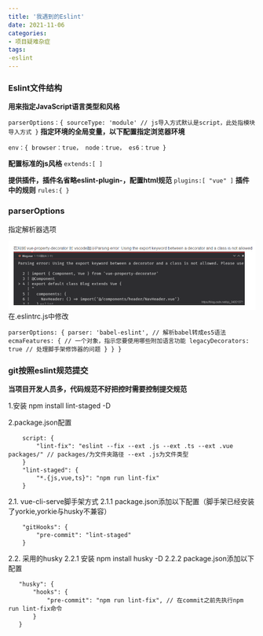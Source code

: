 ```yaml
---
title: '我遇到的Eslint'
date: 2021-11-06
categories:
- 项目疑难杂症
tags:
-eslint
---
```


### Eslint文件结构
**用来指定JavaScript语言类型和风格**

`parserOptions：{
  sourceType: 'module' // js导入方式默认是script，此处指模块导入方式
}`
**指定环境的全局变量，以下配置指定浏览器环境**

`env：{
  browser：true，
  node：true，
  es6：true
}`

**配置标准的js风格**
`extends:[
]`

**提供插件，插件名省略eslint-plugin-，配置html规范**
`plugins:[
  "vue"
]`
**插件中的规则**
`rules:{
}`

### parserOptions
指定解析器选项

![img.png](images/img.png)
在.eslintrc.js中修改

`
parserOptions: {
  parser: 'babel-eslint', // 解析babel转成es5语法
    ecmaFeatures: { // 一个对象，指示您要使用哪些附加语言功能
      legacyDecorators: true // 处理脚手架修饰器的问题
    }
  }
}
`
### git按照eslint规范提交
**当项目开发人员多，代码规范不好把控时需要控制提交规范**

1.安装 npm install lint-staged -D

2.package.json配置
```
    script: {
        "lint-fix": "eslint --fix --ext .js --ext .ts --ext .vue packages/" // packages/为文件夹路径 --ext .js为文件类型
    }
    "lint-staged": {
        "*.{js,vue,ts}": "npm run lint-fix"
    }
```
2.1. vue-cli-serve脚手架方式
2.1.1 package.json添加以下配置（脚手架已经安装了yorkie,yorkie与husky不兼容）
```
    "gitHooks": {
        "pre-commit": "lint-staged"
    }
```
2.2. 采用的husky
2.2.1 安装 npm install husky -D
2.2.2 package.json添加以下配置
```{
   "husky": {
       "hooks": {
           "pre-commit": "npm run lint-fix", // 在commit之前先执行npm run lint-fix命令
       }
   }
```



